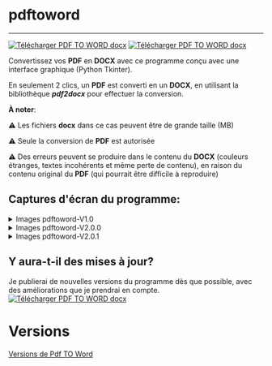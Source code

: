 # pdftoword
---

[![Télécharger PDF TO WORD docx](https://a.fsdn.com/con/app/sf-download-button)](https://sourceforge.net/projects/pdf-to-word-docx/files/latest/download)
[![Télécharger PDF TO WORD docx](https://img.shields.io/sourceforge/dm/pdf-to-word-docx.svg)](https://sourceforge.net/projects/pdf-to-word-docx/files/latest/download)

Convertissez vos **PDF** en **DOCX** avec ce programme conçu avec une interface graphique (Python Tkinter).

En seulement 2 clics, un **PDF** est converti en un **DOCX**, en utilisant la bibliothèque ***pdf2docx*** pour effectuer la conversion.

**À noter**:

⚠ Les fichiers **docx** dans ce cas peuvent être de grande taille (MB)

⚠ Seule la conversion de **PDF** est autorisée

⚠ Des erreurs peuvent se produire dans le contenu du **DOCX** (couleurs étranges, textes incohérents et même perte de contenu), en raison du contenu original du **PDF** (qui pourrait être difficile à reproduire)

## Captures d'écran du programme:

<details>
    <summary>Images pdftoword-V1.0</summary>
    <div style="display: grid; grid-template-columns: 1fr 1fr; grid-template-rows: 1fr">
        <div style="text-align:center; margin:34px">
            <p>Image 1:</p>
            <image style="max-width:100%; box-shadow: 1px 2px 61px #000d83; border-radius: 23px" name="img1" src="https://github.com/tutosrive/images-projects-srm-trg/raw/main/img-pdftoword/v1.0-Alpha/v1alpha-1.png">
        </div>
        <div style="text-align:center; margin:34px">
            <p>Image 2:</p>
            <image style="max-width:100%; box-shadow: 1px 2px 61px #000d83; border-radius: 23px" name="img1" src="https://github.com/tutosrive/images-projects-srm-trg/raw/main/img-pdftoword/v1.0-Alpha/v1alpha-2.png">
        </div>
    </div>
    <div style="text-align:center; margin:34px auto 113px auto">
        <p>Image 3:</p>
        <image style="max-width:80%; box-shadow: 1px 2px 61px #000d83; border-radius: 23px" name="img1" src="https://github.com/tutosrive/images-projects-srm-trg/raw/main/img-pdftoword/v1.0-Alpha/v1alpha-3.png">
    </div>
</details>

<details>
    <summary>Images pdftoword-V2.0.0</summary>
    <div style="grid-template-columns: 1fr 1fr;grid-template-rows: 1fr 1fr;display:grid">
        <div style="text-align:center;margin:34px">
            <p>Image 1:</p>
            <image style="max-width:100%; box-shadow: 1px 2px 61px #000d83; border-radius: 23px" name="img1" src="https://github.com/tutosrive/images-projects-srm-trg/raw/main/img-pdftoword/v2.0.0-IMG/v2.0.0-1.webp">
        </div>
        <div style="text-align:center;margin:34px">
            <p>Image 2:</p>
            <image style="max-width:100%; box-shadow: 1px 2px 61px #000d83; border-radius: 23px" name="img1" src="https://github.com/tutosrive/images-projects-srm-trg/raw/main/img-pdftoword/v2.0.0-IMG/v2.0.0-2.webp">
        </div>
        <div style="text-align:center;margin:34px">
            <p>Image 3:</p>
            <image style="max-width:100%; box-shadow: 1px 2px 61px #000d83; border-radius: 23px" name="img1" src="https://github.com/tutosrive/images-projects-srm-trg/raw/main/img-pdftoword/v2.0.0-IMG/v2.0.0-3.webp">
        </div>
        <div style="text-align:center;margin:34px">
            <p>Image 4:</p>
            <image style="max-width:100%; box-shadow: 1px 2px 61px #000d83; border-radius: 23px" name="img1" src="https://github.com/tutosrive/images-projects-srm-trg/raw/main/img-pdftoword/v2.0.0-IMG/v2.0.0-4.webp">
        </div>
    </div>
    <div style="text-align:center;margin:34px auto 63px auto; text-align:center">
        <p>Image 5:</p>
        <image style="width:50%; box-shadow: 1px 2px 61px #000d83; border-radius: 23px" name="img1" src="https://github.com/tutosrive/images-projects-srm-trg/raw/main/img-pdftoword/v2.0.0-IMG/v2.0.0-5.png">
    </div>
</details>

<details>
    <summary>Images pdftoword-V2.0.1</summary>
    <div style="grid-template-columns: 1fr 1fr; display:inline-flex">
        <div style="text-align:center;margin:34px">
            <p>Image 1:</p>
            <img style="max-width:100%; box-shadow: 1px 2px 61px #000d83; border-radius: 23px" name="img1" src="https://github.com/tutosrive/images-projects-srm-trg/raw/main/img-pdftoword/v2.0.1-IMG/v2.0.1-1.png">
        </div>
        <div style="text-align:center;margin:34px">
            <p>Image 2:</p>
            <img style="max-width:100%; box-shadow: 1px 2px 61px #000d83; border-radius: 23px" name="img2" src="https://github.com/tutosrive/images-projects-srm-trg/raw/main/img-pdftoword/v2.0.1-IMG/v2.0.1-2.png">
        </div>
    </div>
</details>



## Y aura-t-il des mises à jour?

Je publierai de nouvelles versions du programme dès que possible, avec des améliorations que je prendrai en compte.
<a href="https://sourceforge.net/p/pdf-to-word-docx/"><img alt="Télécharger PDF TO WORD docx" src="https://sourceforge.net/sflogo.php?type=17&amp;group_id=3784635" width=200></a>

# Versions

<a href="https://github.com/tutosrive/pdftoword/releases/">Versions de Pdf TO Word</a>

